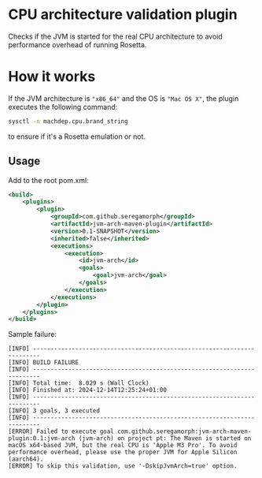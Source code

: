 
# CPU architecture validation plugin
Checks if the JVM is started for the real CPU architecture to avoid performance overhead of running Rosetta.

# How it works
If the JVM architecture is `"x86_64"` and the OS is `"Mac OS X"`, the plugin executes the following command:
```bash
sysctl -n machdep.cpu.brand_string
``` 
to ensure if it's a Rosetta emulation or not.

## Usage
Add to the root pom.xml:
```xml
<build>
    <plugins>
        <plugin>
            <groupId>com.github.seregamorph</groupId>
            <artifactId>jvm-arch-maven-plugin</artifactId>
            <version>0.1-SNAPSHOT</version>
            <inherited>false</inherited>
            <executions>
                <execution>
                    <id>jvm-arch</id>
                    <goals>
                        <goal>jvm-arch</goal>
                    </goals>
                </execution>
            </executions>
        </plugin>
    </plugins>
</build>
```

Sample failure:
```
[INFO] ------------------------------------------------------------------------
[INFO] BUILD FAILURE
[INFO] ------------------------------------------------------------------------
[INFO] Total time:  8.029 s (Wall Clock)
[INFO] Finished at: 2024-12-14T12:25:24+01:00
[INFO] ------------------------------------------------------------------------
[INFO] 3 goals, 3 executed
[INFO] ------------------------------------------------------------------------
[ERROR] Failed to execute goal com.github.seregamorph:jvm-arch-maven-plugin:0.1:jvm-arch (jvm-arch) on project pt: The Maven is started on macOS x64-based JVM, but the real CPU is 'Apple M3 Pro'. To avoid performance overhead, please use the proper JVM for Apple Silicon (aarch64).
[ERROR] To skip this validation, use '-DskipJvmArch=true' option.
```
